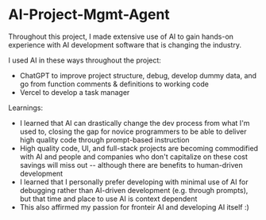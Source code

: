# AI-Project-Mgmt-Agent

Throughout this project, I made extensive use of AI to gain hands-on experience with AI development software that is changing the industry. 

I used AI in these ways throughout the project:

* ChatGPT to improve project structure, debug, develop dummy data, and go from function comments & definitions to working code
* Vercel to develop a task manager

Learnings:

* I learned that AI can drastically change the dev process from what I'm used to, closing the gap for novice programmers to be able to deliver high quality code through prompt-based instruction
* High quality code, UI, and full-stack projects are becoming commodified with AI and people and companies who don't capitalize on these cost savings will miss out -- although there are benefits to human-driven development
* I learned that I personally prefer developing with minimal use of AI for debugging rather than AI-driven development (e.g. through prompts), but that time and place to use AI is context dependent
* This also affirmed my passion for fronteir AI and developing AI itself :)
